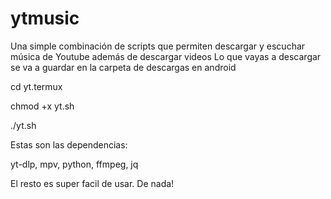 # ytmusic
Una simple combinación de scripts que permiten descargar y escuchar música de Youtube además de descargar videos
Lo que vayas a descargar se va a guardar en la carpeta de descargas en android

cd yt.termux


chmod +x yt.sh


./yt.sh

Estas son las dependencias:

yt-dlp, mpv, python, ffmpeg, jq

El resto es super facil de usar. De nada!
